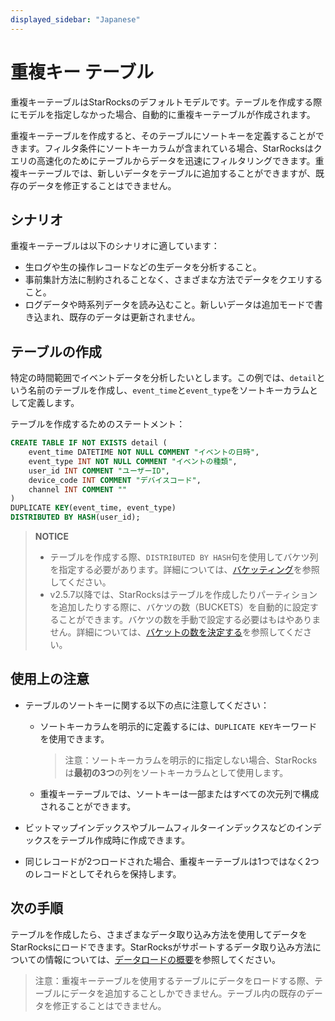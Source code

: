 ```yaml
---
displayed_sidebar: "Japanese"
---
```


# 重複キー テーブル

重複キーテーブルはStarRocksのデフォルトモデルです。テーブルを作成する際にモデルを指定しなかった場合、自動的に重複キーテーブルが作成されます。

重複キーテーブルを作成すると、そのテーブルにソートキーを定義することができます。フィルタ条件にソートキーカラムが含まれている場合、StarRocksはクエリの高速化のためにテーブルからデータを迅速にフィルタリングできます。重複キーテーブルでは、新しいデータをテーブルに追加することができますが、既存のデータを修正することはできません。

## シナリオ

重複キーテーブルは以下のシナリオに適しています：

- 生ログや生の操作レコードなどの生データを分析すること。
- 事前集計方法に制約されることなく、さまざまな方法でデータをクエリすること。
- ログデータや時系列データを読み込むこと。新しいデータは追加モードで書き込まれ、既存のデータは更新されません。

## テーブルの作成

特定の時間範囲でイベントデータを分析したいとします。この例では、`detail`という名前のテーブルを作成し、`event_time`と`event_type`をソートキーカラムとして定義します。

テーブルを作成するためのステートメント：

```SQL
CREATE TABLE IF NOT EXISTS detail (
    event_time DATETIME NOT NULL COMMENT "イベントの日時",
    event_type INT NOT NULL COMMENT "イベントの種類",
    user_id INT COMMENT "ユーザーID",
    device_code INT COMMENT "デバイスコード",
    channel INT COMMENT ""
)
DUPLICATE KEY(event_time, event_type)
DISTRIBUTED BY HASH(user_id);
```

> **NOTICE**
>
> - テーブルを作成する際、`DISTRIBUTED BY HASH`句を使用してバケツ列を指定する必要があります。詳細については、[バケッティング](../Data_distribution.md#design-partitioning-and-bucketing-rules)を参照してください。
> - v2.5.7以降では、StarRocksはテーブルを作成したりパーティションを追加したりする際に、バケツの数（BUCKETS）を自動的に設定することができます。バケツの数を手動で設定する必要はもはやありません。詳細については、[バケットの数を決定する](../Data_distribution.md#determine-the-number-of-buckets)を参照してください。

## 使用上の注意

- テーブルのソートキーに関する以下の点に注意してください：
  - ソートキーカラムを明示的に定義するには、`DUPLICATE KEY`キーワードを使用できます。

    > 注意：ソートキーカラムを明示的に指定しない場合、StarRocksは**最初の3つ**の列をソートキーカラムとして使用します。

  - 重複キーテーブルでは、ソートキーは一部またはすべての次元列で構成されることができます。

- ビットマップインデックスやブルームフィルターインデックスなどのインデックスをテーブル作成時に作成できます。

- 同じレコードが2つロードされた場合、重複キーテーブルは1つではなく2つのレコードとしてそれらを保持します。

## 次の手順

テーブルを作成したら、さまざまなデータ取り込み方法を使用してデータをStarRocksにロードできます。StarRocksがサポートするデータ取り込み方法についての情報については、[データロードの概要](../../loading/Loading_intro.md)を参照してください。
> 注意：重複キーテーブルを使用するテーブルにデータをロードする際、テーブルにデータを追加することしかできません。テーブル内の既存のデータを修正することはできません。